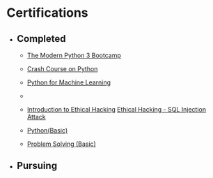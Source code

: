 # Certifications
- ## Completed
  - [The Modern Python 3 Bootcamp](https://udemy-certificate.s3.amazonaws.com/pdf/UC-2eed750b-7eac-4099-a39d-21e207ba95c1.pdf)
  - [Crash Course on Python](https://coursera.org/share/bbacf47b0245bcebb039fc3f1bfa299c)
  - [Python for Machine Learning](https://olympus1.greatlearning.in/course_certificate/DITPPKBN)
  -
  
  - [Introduction to Ethical Hacking](https://olympus1.greatlearning.in/course_certificate/NGVJJNBQ)
   [Ethical Hacking - SQL Injection Attack](https://udemy-certificate.s3.amazonaws.com/pdf/UC-5ae89ee0-63cb-44ac-8c10-f41b9f775255.pdf)
  
  - [Python(Basic)](https://www.hackerrank.com/certificates/67165025d901)
  - [Problem Solving (Basic)](https://www.hackerrank.com/certificates/20ccbba74a72)
  
- ## Pursuing
  
